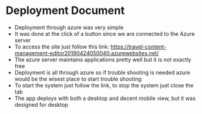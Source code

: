 # Deployment Document
- Deployment through azure was very simple
- It was done at the click of a button since we are connected to the Azure server
- To access the site just follow this link: https://travel-content-management-editor20190424050040.azurewebsites.net/
- The azure server maintains applications pretty well but it is not exactly free
- Deployment is all through azure so if trouble shooting is needed azure would be the wisest place to start trouble shooting
- To start the system just follow the link, to stop the system just close the tab
- The app deploys with both a desktop and decent mobile view, but it was designed for desktop
